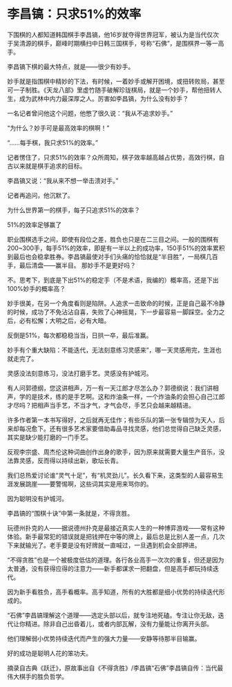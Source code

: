 # 李昌镐：只求51%的效率

下围棋的人都知道韩国棋手李昌镐，他16岁就夺得世界冠军，被认为是当代仅次于吴清源的棋手，巅峰时期横扫中日韩三国棋手，号称“石佛”，是围棋界一等一高手。

李昌镐下棋的最大特点，就是——很少有妙手。

妙手就是指围棋中精妙的下法，有时候，一着妙手或解开困境，或扭转败局，甚至可一子制胜。《天龙八部》里虚竹随手破解珍珑棋局，就是一个妙手，帮他扭转人生，成为武林中内力最深厚之人。厉害如李昌镐，为什么没有妙手？

一名记者曾问他这个问题，他憋了很久说：“我从不追求妙手。”

“为什么？妙手可是最高效率的棋啊！”

“……每手棋，我只求51%的效率。”

记者愣住了，只求51%的效率？众所周知，棋子效率越高越占优势，高效行棋，自古以来就是棋手追求的目标。

李昌镐又说：“我从来不想一举击溃对手。”

记者再追问，他沉默了。

为什么世界第一的棋手，每子只追求51%的效率？

51%的效率足够赢了

职业围棋选手之间，即使有段位之差，胜负也只是在二三目之间。一般的围棋有200~300手，每手51%的效率，即是有一半以上的成功率，150手51%的效率累积到最后也会稳拿胜券。李昌镐最使对手们头痛的恰恰就是“半目胜”，一局棋几百手，最后清盘——赢半目。
那妙手不是更好吗？

不。思考下，到底是下出51%的稳定手（不是术语，我编的）概率高，还是下出100%妙手的概率高？

妙手很美，在另一个角度看则是陷阱。人追求一击致命的时候，正是自己最不冷静的时候，成功了不免沾沾自喜，失败了心神摇晃，下一步最容易一脚踩空。全力之后，必有松懈；大明之后，必有大暗。

反倒是51%，每次都稳稳当当，日拱一卒，最后准赢。

妙手有个重大缺陷：不能迭代，无法刻意练习灵感来”，哪一天灵感用完，生涯也就走完了。

灵感没法刻意练习，没法打磨手艺。灵感没有护城河。

有人问郭德纲，您这讲相声，万一有一天江郎才尽怎么办？郭德纲说：我们讲相声，学的是技术，练的是手艺啊。这和炸油条一样，一个炸油条的会担心自己江郎才尽吗？把相声当手艺，不当才气，才气会尽，手艺只会越来越精进。

许多作者第一本书写得好，之后就再无佳作；有些乐队的第一张专辑惊为天人，后来却每况愈下。还有很多艺术家要借助毒品寻找灵感，他们总觉得自己缺乏灵感，其实是缺少能打磨的一门手艺。

反观李宗盛、周杰伦这种词曲创作出身的歌手，因为原来就需要大量生产音乐，没法靠灵感，反而得以持续出新，歌坛长青。

我们总热爱讨论谁“灵气十足”，有“机灵劲儿”。长久看下来，这类型的人最容易生涯发展跳崖——要警惕啊，这些词其实是用来骂你的。

因为聪明没有护城河。

李昌镐的“围棋十诀”中第一条就是，不得贪胜。

玩德州扑克的人——据说德州扑克是最接近真实人生的一种博弈游戏——常有这种体验。新手最常犯的错误就是把钱押在中等的牌上，最后总是比别人差一点，几次下来就输光了。老手要是没有好牌就一直喊过，一旦遇到机会全部押进。

“不得贪胜”也是一个被极度低估的道理。各行各业高手一次次的重复，但还是因为太普通，没有获得应得的注意力——新手都谋求一把翻盘，但是高手都玩持续迭代。

因为新手看胜负，高手看概率。高手知道，所有的大胜都是细小优势的持续迭代形成的。


“石佛”李昌镐理解这个道理——选定头部以后，就专注地死磕。专注让你无敌，迭代让你精进。除非自己出昏着儿，或者内部瓦解，没有力量能让你离开头部。

他们理解弱小优势持续迭代而产生的强大力量——安静等待那半目输赢。

好的成功是聪明人花的笨功夫。


摘录自古典《跃迁》，原故事出自《不得贪胜》/李昌镐“石佛”李昌镐自传：当代最伟大棋手的胜负哲学。


